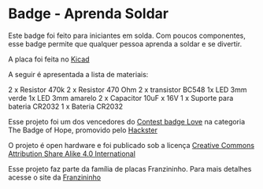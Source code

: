 # Badge - Aprenda Soldar


Este badge foi feito para iniciantes em solda. Com poucos componentes, esse badge permite que qualquer pessoa aprenda a soldar e se divertir.

A placa foi feita no [Kicad](https://kicad-pcb.org/)

A seguir é apresentada a lista de materiais:

2 x Resistor 470k
2 x Resistor 470 Ohm
2 x transistor BC548
1x LED 3mm verde
1x LED 3mm amarelo
2 x Capacitor 10uF x 16V
1 x Suporte para bateria CR2032
1 x Bateria CR2032


Esse projeto foi um dos vencedores do [Contest badge Love](https://www.hackster.io/contests/BadgeLove) na categoria The Badge of Hope, promovido pelo [Hackster](https://www.hackster.io/)

O projeto é open hardware e foi publicado sob a licença [Creative Commons Attribution Share Alike 4.0 International](https://github.com/Open-Badges/badge00/blob/master/LICENSE)


Esse projeto faz parte da família de placas Franzininho. Para mais detalhes acesse o site da [Franzininho](https://franzininho.com.br/)




